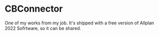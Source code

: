 # CBConnector
One of my works from my job. It's shipped with a free version of Allplan 2022 Sofrtware, so it can be shared.

